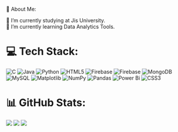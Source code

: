 💫 About Me:

<!--
**DHRUBOJYOTIMONDAL0/DHRUBOJYOTIMONDAL0** is a ✨ _special_ ✨ repository because its `README.md` (this file) appears on your GitHub profile.

Here are some ideas to get you started:
-->
 🔭 I’m currently studying at  Jis University.<br>🌱 I’m currently learning Data Analytics Tools.




# 💻 Tech Stack:
![C](https://img.shields.io/badge/c-%2300599C.svg?style=plastic&logo=c&logoColor=white) ![Java](https://img.shields.io/badge/java-%23ED8B00.svg?style=plastic&logo=openjdk&logoColor=white) ![Python](https://img.shields.io/badge/python-3670A0?style=plastic&logo=python&logoColor=ffdd54) ![HTML5](https://img.shields.io/badge/html5-%23E34F26.svg?style=plastic&logo=html5&logoColor=white) ![Firebase](https://img.shields.io/badge/firebase-%23039BE5.svg?style=plastic&logo=firebase) ![Firebase](https://img.shields.io/badge/firebase-a08021?style=plastic&logo=firebase&logoColor=ffcd34) ![MongoDB](https://img.shields.io/badge/MongoDB-%234ea94b.svg?style=plastic&logo=mongodb&logoColor=white) ![MySQL](https://img.shields.io/badge/mysql-4479A1.svg?style=plastic&logo=mysql&logoColor=white) ![Matplotlib](https://img.shields.io/badge/Matplotlib-%23ffffff.svg?style=plastic&logo=Matplotlib&logoColor=black) ![NumPy](https://img.shields.io/badge/numpy-%23013243.svg?style=plastic&logo=numpy&logoColor=white) ![Pandas](https://img.shields.io/badge/pandas-%23150458.svg?style=plastic&logo=pandas&logoColor=white) ![Power Bi](https://img.shields.io/badge/power_bi-F2C811?style=plastic&logo=powerbi&logoColor=black) ![CSS3](https://img.shields.io/badge/css3-%231572B6.svg?style=plastic&logo=css3&logoColor=white)
# 📊 GitHub Stats:
![](https://github-readme-stats.vercel.app/api?username=DHRUBOJYOTIMONDAL0&theme=midnight-purple&hide_border=false&include_all_commits=false&count_private=false)
![](https://github-readme-streak-stats.herokuapp.com/?user=DHRUBOJYOTIMONDAL0&theme=midnight-purple&hide_border=false)
![](https://github-readme-stats.vercel.app/api/top-langs/?username=DHRUBOJYOTIMONDAL0&theme=midnight-purple&hide_border=false&include_all_commits=false&count_private=false&layout=compact)

<!-- ### 🔝 Top Contributed Repo
![](https://github-contributor-stats.vercel.app/api?username=DHRUBOJYOTIMONDAL0&limit=5&theme=midnight-purple&combine_all_yearly_contributions=true)

---
[![](https://visitcount.itsvg.in/api?id=DHRUBOJYOTIMONDAL0&icon=0&color=0)](https://visitcount.itsvg.in)

<!-- Proudly created with GPRM ( https://gprm.itsvg.in ) -->

